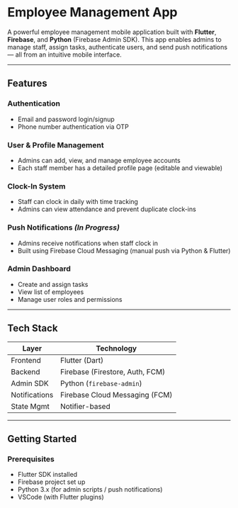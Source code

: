 # Employee Management App

A powerful employee management mobile application built with **Flutter**, **Firebase**, and **Python** (Firebase Admin SDK). This app enables admins to manage staff, assign tasks, authenticate users, and send push notifications — all from an intuitive mobile interface.

---

## Features

### Authentication

- Email and password login/signup
- Phone number authentication via OTP

### User & Profile Management

- Admins can add, view, and manage employee accounts
- Each staff member has a detailed profile page (editable and viewable)

### Clock-In System

- Staff can clock in daily with time tracking
- Admins can view attendance and prevent duplicate clock-ins

### Push Notifications *(In Progress)*

- Admins receive notifications when staff clock in
- Built using Firebase Cloud Messaging (manual push via Python & Flutter)

### Admin Dashboard

- Create and assign tasks
- View list of employees
- Manage user roles and permissions

---

## Tech Stack

| Layer        | Technology                         |
|------------- |------------------------------------|
| Frontend     | Flutter (Dart)                     |
| Backend      | Firebase (Firestore, Auth, FCM)    |
| Admin SDK    | Python (`firebase-admin`)          |
| Notifications| Firebase Cloud Messaging (FCM)     |
| State Mgmt   | Notifier-based                     |

---

## Getting Started

### Prerequisites

- Flutter SDK installed
- Firebase project set up
- Python 3.x (for admin scripts / push notifications)
- VSCode (with Flutter plugins)

